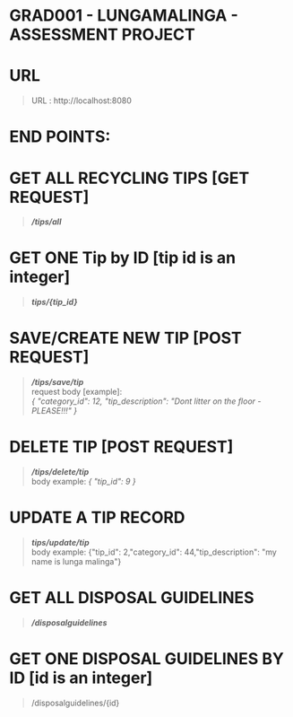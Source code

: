 # GRAD001 - LUNGAMALINGA - ASSESSMENT PROJECT

# URL
> URL : http://localhost:8080

# END POINTS: 

[//]: # (tips)
# GET ALL RECYCLING TIPS [GET REQUEST]
> _**/tips/all**_

# GET ONE Tip by ID [tip id is an integer]
> _**tips/{tip_id}**_

# SAVE/CREATE NEW TIP [POST REQUEST]
> _**/tips/save/tip**_
>   <br> request body [example]:  
    _{ "category_id": 12, "tip_description": "Dont litter on the floor - PLEASE!!!" }_

# DELETE TIP [POST REQUEST]
> **_/tips/delete/tip_**
<br> body example: _{ "tip_id": 9 }_

# UPDATE A TIP RECORD
> **_tips/update/tip_**
<br> body example: {"tip_id": 2,"category_id": 44,"tip_description": "my name is lunga malinga"}

[//]: # (disposal guidelines)
# GET ALL DISPOSAL GUIDELINES
> **_/disposalguidelines_**

# GET ONE DISPOSAL GUIDELINES BY ID [id is an integer]
> /disposalguidelines/{id}










